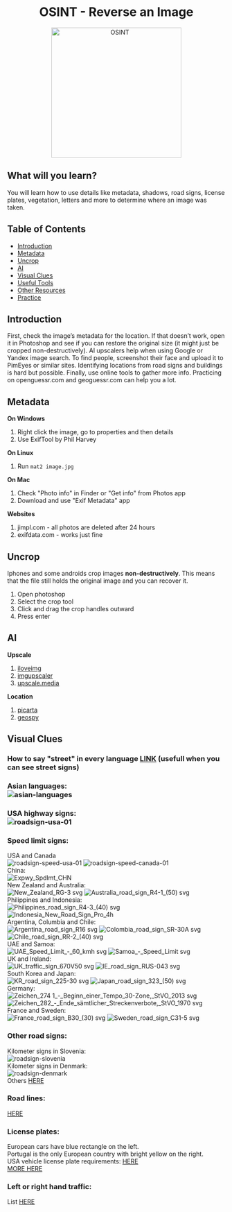 <div align="center">
  <h1>OSINT - Reverse an Image</h1>
  <img src="https://github.com/user-attachments/assets/30731402-2b37-4148-97b1-d3d1085ae93a" alt="OSINT" width="300px" />
</div>

## What will you learn?

You will learn how to use details like metadata, shadows, road signs, license plates, vegetation, letters and more to determine where an image was taken.

## Table of Contents
- [Introduction](#introduction)
- [Metadata](#metadata)
- [Uncrop](#uncrop)
- [AI](#ai)
- [Visual Clues](#visual-clues)
- [Useful Tools](#useful-tools--resources)
- [Other Resources](#other-resources)
- [Practice](#practice)

## Introduction
First, check the image’s metadata for the location. If that doesn’t work, open it in Photoshop and see if you can restore the original size (it might just be cropped non-destructively). AI upscalers help when using Google or Yandex image search. To find people, screenshot their face and upload it to PimEyes or similar sites. Identifying locations from road signs and buildings is hard but possible. Finally, use online tools to gather more info. Practicing on openguessr.com and geoguessr.com can help you a lot.

## Metadata
  **On Windows**
  1. Right click the image, go to properties and then details
  2. Use ExifTool by Phil Harvey

  **On Linux**
  1. Run ```mat2 image.jpg```

  **On Mac**
  1. Check "Photo info" in Finder or "Get info" from Photos app
  2. Download and use "Exif Metadata" app

  **Websites**
  1. jimpl.com - all photos are deleted after 24 hours
  2. exifdata.com - works just fine

## Uncrop
  Iphones and some androids crop images **non-destructively**. This means that the file still holds the original image and you can recover it.
  1. Open photoshop
  2. Select the crop tool
  3. Click and drag the crop handles outward
  4. Press enter

## AI
  **Upscale**
  1. <a href="https://www.iloveimg.com/upscale-image">iloveimg</a> <br>
  2. <a href="https://imgupscaler.com/">imgupscaler</a> <br>
  3. <a href="https://www.upscale.media/">upscale.media</a>
  
  **Location**
  1. <a href="https://picarta.ai/">picarta</a>
  2. <a href="https://geospy.ai/">geospy</a>

## Visual Clues
  ### How to say "street" in every language <a href="https://www.indifferentlanguages.com/words/street">LINK</a> (usefull when you can see street signs)
  ### Asian languages: <br> ![asian-languages](https://github.com/user-attachments/assets/363e8b5a-1879-4236-a41d-6ec33caaf22a)
  ### USA highway signs: <br> ![roadsign-usa-01](https://github.com/user-attachments/assets/a7433440-0438-4700-921a-3e9bd1b53f5f)
  ### Speed limit signs: <br>
  USA and Canada<br>
  ![roadsign-speed-usa-01](https://github.com/user-attachments/assets/80e3be8d-e1d8-4708-ad30-d513acaa6161)
  ![roadsign-speed-canada-01](https://github.com/user-attachments/assets/264577f0-6e04-46bc-8a06-a49eeba04515) <br>
  China: <br>
  ![Expwy_Spdlmt_CHN](https://github.com/user-attachments/assets/b900fe8a-36d2-498b-882b-4c4fe2ac9005) <br>
  New Zealand and Australia: <br>
  ![New_Zealand_RG-3 svg](https://github.com/user-attachments/assets/8c0fd68b-3535-48ef-8a4d-71fc8c28f84b)
  ![Australia_road_sign_R4-1_(50) svg](https://github.com/user-attachments/assets/202e6577-125b-4ca4-8a4b-f5214c5b72f9) <br>
  Philippines and Indonesia: <br>
  ![Philippines_road_sign_R4-3_(40) svg](https://github.com/user-attachments/assets/59dfaf31-61aa-4e9a-9215-63a9017a94d9)
  ![Indonesia_New_Road_Sign_Pro_4h](https://github.com/user-attachments/assets/5224cb37-3f02-495f-a529-cf156e867594) <br>
  Argentina, Columbia and Chile: <br>
  ![Argentina_road_sign_R16 svg](https://github.com/user-attachments/assets/2b8e4fc8-7f01-4ad8-a0d1-a82a9f7769b4)
  ![Colombia_road_sign_SR-30A svg](https://github.com/user-attachments/assets/05eabe4c-b484-4c15-a874-260c54a6d2a9)
  ![Chile_road_sign_RR-2_(40) svg](https://github.com/user-attachments/assets/69ca97cb-a4b1-4bde-8684-5f7da11aab35) <br>
  UAE and Samoa: <br>
  ![UAE_Speed_Limit_-_60_kmh svg](https://github.com/user-attachments/assets/e618363b-9a85-4ca4-bc5d-7af124d5d302)
  ![Samoa_-_Speed_Limit svg](https://github.com/user-attachments/assets/be6d913f-3889-4088-8c80-a568a412c027) <br>
  UK and Ireland: <br>
  ![UK_traffic_sign_670V50 svg](https://github.com/user-attachments/assets/44eca7c1-cb62-4bf1-ad0b-ad590a54414c)
  ![IE_road_sign_RUS-043 svg](https://github.com/user-attachments/assets/19f4edaf-8b0a-446d-9edd-5fdbccac8d5f) <br>
  South Korea and Japan: <br>
  ![KR_road_sign_225-30 svg](https://github.com/user-attachments/assets/fc10a75c-e210-4edb-a872-ffcc728884b1)
  ![Japan_road_sign_323_(50) svg](https://github.com/user-attachments/assets/dae30e49-2835-4824-ab91-725dbf9b6151) <br>
  Germany:  <br>
  ![Zeichen_274 1_-_Beginn_einer_Tempo_30-Zone,_StVO_2013 svg](https://github.com/user-attachments/assets/9e16fe02-c949-48a3-b6be-04c9bed29d54)
  ![Zeichen_282_-_Ende_sämtlicher_Streckenverbote,_StVO_1970 svg](https://github.com/user-attachments/assets/a5f6081f-8398-46a8-9e25-6f14c9fdf68d) <br>
  France and Sweden: <br>
  ![France_road_sign_B30_(30) svg](https://github.com/user-attachments/assets/5092d89c-426e-40c1-999e-0081b9124e5e)
  ![Sweden_road_sign_C31-5 svg](https://github.com/user-attachments/assets/e400444d-e145-4202-8155-3cc7a886609c)
  ### Other road signs: <br>
  Kilometer signs in Slovenia: <br>
  ![roadsign-slovenia](https://github.com/user-attachments/assets/4ed84651-953a-4585-ab92-99bad1d58fa2) <br>
  Kilometer signs in Denmark: <br>
  ![roadsign-denmark](https://github.com/user-attachments/assets/d3c1decf-15bb-45cf-9987-4d769528467e) <br>
  Others <a href="https://en.wikipedia.org/wiki/Traffic_signs_by_country">HERE</a>
  ### Road lines:
  <a href="https://commons.wikimedia.org/wiki/Category:Road_markings_by_country">HERE</a>
  ### License plates:
  European cars have blue rectangle on the left. <br>
  Portugal is the only European country with bright yellow on the right. <br>
  USA vehicle license plate requirements: <a href="https://en.wikipedia.org/wiki/Vehicle_license_plates_of_the_United_States">HERE</a> <br>
  <a href="http://www.worldlicenseplates.com/">MORE HERE</a>
  ### Left or right hand traffic:
  List <a href="https://en.wikipedia.org/wiki/Left-_and_right-hand_traffic">HERE</a>
